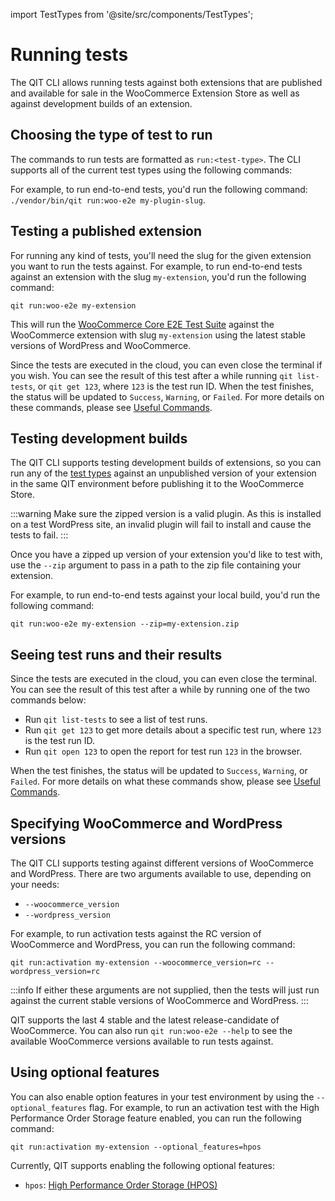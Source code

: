 import TestTypes from '@site/src/components/TestTypes';

# Running tests

The QIT CLI allows running tests against both extensions that are published and available for sale in the WooCommerce Extension Store as well as against development builds of an extension.

## Choosing the type of test to run

The commands to run tests are formatted as `run:<test-type>`. The CLI supports all of the current test types using the following commands:

<TestTypes includeCode="true" />

For example, to run end-to-end tests, you'd run the following command: `./vendor/bin/qit run:woo-e2e my-plugin-slug`.

## Testing a published extension

For running any kind of tests, you'll need the slug for the given extension you want to run the tests against. For example, to run end-to-end tests against an extension with the slug `my-extension`, you'd run the following command:

```shell
qit run:woo-e2e my-extension
```

This will run the [WooCommerce Core E2E Test Suite](https://github.com/woocommerce/woocommerce/tree/trunk/plugins/woocommerce/tests/e2e-pw) against the WooCommerce extension with slug `my-extension` using the latest stable versions of WordPress and WooCommerce.

Since the tests are executed in the cloud, you can even close the terminal if you wish. You can see the result of this test after a while running `qit list-tests`, or `qit get 123`, where `123` is the test run ID. When the test finishes, the status will be updated to `Success`, `Warning`, or `Failed`. For more details on these commands, please see [Useful Commands](cli/useful-commands.md).

## Testing development builds

The QIT CLI supports testing development builds of extensions, so you can run any of the <a href="../category/managed-tests">test types</a> against an unpublished version of your extension in the same QIT environment before publishing it to the WooCommerce Store.

:::warning
Make sure the zipped version is a valid plugin. As this is installed on a test WordPress site, an invalid plugin will fail to install and cause the tests to fail.
:::

Once you have a zipped up version of your extension you'd like to test with, use the `--zip` argument to pass in a path to the zip file containing your extension.

For example, to run end-to-end tests against your local build, you'd run the following command:

```shell
qit run:woo-e2e my-extension --zip=my-extension.zip
```

## Seeing test runs and their results

Since the tests are executed in the cloud, you can even close the terminal. You can see the result of this test after a while by running one of the two commands below:

- Run `qit list-tests` to see a list of test runs.
- Run `qit get 123` to get more details about a specific test run, where `123` is the test run ID.
- Run `qit open 123` to open the report for test run `123` in the browser.

When the test finishes, the status will be updated to `Success`, `Warning`, or `Failed`. For more details on what these commands show, please see [Useful Commands](cli/useful-commands.md).

## Specifying WooCommerce and WordPress versions

The QIT CLI supports testing against different versions of WooCommerce and WordPress. There are two arguments available to use, depending on your needs:

- `--woocommerce_version`
- `--wordpress_version`

For example, to run activation tests against the RC version of WooCommerce and WordPress, you can run the following command:

`qit run:activation my-extension --woocommerce_version=rc --wordpress_version=rc`

:::info
If either these arguments are not supplied, then the tests will just run against the current stable versions of WooCommerce and WordPress.
:::

QIT supports the last 4 stable and the latest release-candidate of WooCommerce. You can also run `qit run:woo-e2e --help` to see the available WooCommerce versions available to run tests against.

## Using optional features

You can also enable option features in your test environment by using the `--optional_features` flag. For example, to run an activation test with the High Performance Order Storage feature enabled, you can run the following command:

`qit run:activation my-extension --optional_features=hpos`

Currently, QIT supports enabling the following optional features:

- `hpos`: [High Performance Order Storage (HPOS)](https://developer.woocommerce.com/roadmap/high-performance-order-storage/)

